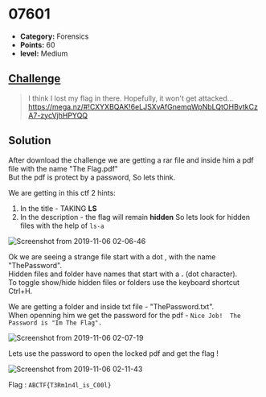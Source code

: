 

# 07601

* **Category:** Forensics
* **Points:** 60
* **level:** Medium

## [Challenge](https://ctflearn.com/problems/97)

> I think I lost my flag in there. Hopefully, it won't get attacked...\
>  https://mega.nz/#!CXYXBQAK!6eLJSXvAfGnemqWpNbLQtOHBvtkCzA7-zycVjhHPYQQ

## Solution

After download the challenge we are getting a rar file and inside him a pdf file with the name "The Flag.pdf"\
But the pdf is protect by a password, So lets think.

We are getting in this ctf 2 hints:
1. In the title - TAKING **LS**
2. In the description - the flag will remain **hidden** So lets look for hidden files with the help of ```ls-a```


![Screenshot from 2019-11-06 02-06-46](https://user-images.githubusercontent.com/57364083/68250796-65840a00-002a-11ea-958c-03798d5beade.png)

Ok we are seeing a strange file start with a dot , with the name "ThePassword".\
Hidden files and folder have names that start with a **.** (dot character). \
To toggle show/hide hidden files or folders use the keyboard shortcut Ctrl+H.

We are getting a folder and inside txt file - "ThePassword.txt".\
When openning him we get the password for the pdf - ```Nice Job!  The Password is "Im The Flag".```


![Screenshot from 2019-11-06 02-07-19](https://user-images.githubusercontent.com/57364083/68251412-b8aa8c80-002b-11ea-87cd-c17fa42117a0.png)

Lets use the password to open the locked pdf and get the flag !

![Screenshot from 2019-11-06 02-11-43](https://user-images.githubusercontent.com/57364083/68251515-fdcebe80-002b-11ea-9f39-61da7fdc27b0.png)



Flag : ```ABCTF{T3Rm1n4l_is_C00l} ```


